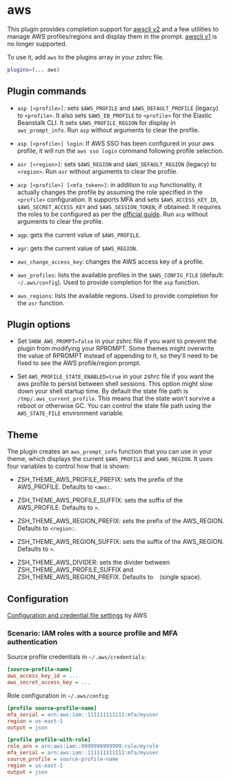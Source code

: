 # aws

This plugin provides completion support for [awscli v2](https://awscli.amazonaws.com/v2/documentation/api/latest/reference/index.html)
and a few utilities to manage AWS profiles/regions and display them in the prompt.
[awscli v1](https://docs.aws.amazon.com/cli/latest/userguide/cliv2-migration.html) is no longer supported.

To use it, add `aws` to the plugins array in your zshrc file.

```zsh
plugins=(... aws)
```

## Plugin commands

* `asp [<profile>]`: sets `$AWS_PROFILE` and `$AWS_DEFAULT_PROFILE` (legacy) to `<profile>`.
  It also sets `$AWS_EB_PROFILE` to `<profile>` for the Elastic Beanstalk CLI. It sets `$AWS_PROFILE_REGION` for display in `aws_prompt_info`.
  Run `asp` without arguments to clear the profile.
* `asp [<profile>] login`: If AWS SSO has been configured in your aws profile, it will run the `aws sso login` command following profile selection.

* `asr [<region>]`: sets `$AWS_REGION` and `$AWS_DEFAULT_REGION` (legacy) to `<region>`.
  Run `asr` without arguments to clear the profile.

* `acp [<profile>] [<mfa_token>]`: in addition to `asp` functionality, it actually changes
   the profile by assuming the role specified in the `<profile>` configuration. It supports
   MFA and sets `$AWS_ACCESS_KEY_ID`, `$AWS_SECRET_ACCESS_KEY` and `$AWS_SESSION_TOKEN`, if
   obtained. It requires the roles to be configured as per the
   [official guide](https://docs.aws.amazon.com/cli/latest/userguide/cli-configure-role.html).
   Run `acp` without arguments to clear the profile.

* `agp`: gets the current value of `$AWS_PROFILE`.

* `agr`: gets the current value of `$AWS_REGION`.

* `aws_change_access_key`: changes the AWS access key of a profile.

* `aws_profiles`: lists the available profiles in the  `$AWS_CONFIG_FILE` (default: `~/.aws/config`).
  Used to provide completion for the `asp` function.

* `aws_regions`: lists the available regions.
  Used to provide completion for the `asr` function.

## Plugin options

* Set `SHOW_AWS_PROMPT=false` in your zshrc file if you want to prevent the plugin from modifying your RPROMPT.
  Some themes might overwrite the value of RPROMPT instead of appending to it, so they'll need to be fixed to
  see the AWS profile/region prompt.

* Set `AWS_PROFILE_STATE_ENABLED=true` in your zshrc file if you want the aws profile to persist between shell sessions.
  This option might slow down your shell startup time.
  By default the state file path is `/tmp/.aws_current_profile`. This means that the state won't survive a reboot or otherwise GC.
  You can control the state file path using the `AWS_STATE_FILE` environment variable.

## Theme

The plugin creates an `aws_prompt_info` function that you can use in your theme, which displays
the current `$AWS_PROFILE` and `$AWS_REGION`. It uses four variables to control how that is shown:

* ZSH_THEME_AWS_PROFILE_PREFIX: sets the prefix of the AWS_PROFILE. Defaults to `<aws:`.

* ZSH_THEME_AWS_PROFILE_SUFFIX: sets the suffix of the AWS_PROFILE. Defaults to `>`.

* ZSH_THEME_AWS_REGION_PREFIX: sets the prefix of the AWS_REGION. Defaults to `<region:`.

* ZSH_THEME_AWS_REGION_SUFFIX: sets the suffix of the AWS_REGION. Defaults to `>`.

* ZSH_THEME_AWS_DIVIDER: sets the divider between ZSH_THEME_AWS_PROFILE_SUFFIX and ZSH_THEME_AWS_REGION_PREFIX. Defaults to ` ` (single space).

## Configuration

[Configuration and credential file settings](https://docs.aws.amazon.com/cli/latest/userguide/cli-configure-files.html) by AWS

### Scenario: IAM roles with a source profile and MFA authentication

Source profile credentials in `~/.aws/credentials`:

```ini
[source-profile-name]
aws_access_key_id = ...
aws_secret_access_key = ...
```

Role configuration in `~/.aws/config`:

```ini
[profile source-profile-name]
mfa_serial = arn:aws:iam::111111111111:mfa/myuser
region = us-east-1
output = json

[profile profile-with-role]
role_arn = arn:aws:iam::9999999999999:role/myrole
mfa_serial = arn:aws:iam::111111111111:mfa/myuser
source_profile = source-profile-name
region = us-east-1
output = json
```
